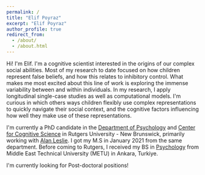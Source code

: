 ```yaml
---
permalink: /
title: "Elif Poyraz"
excerpt: "Elif Poyraz"
author_profile: true
redirect_from:
  - /about/
  - /about.html
---
```


Hi! I'm Elif. I'm a cognitive scientist interested in the origins of our complex social abilities. Most of my research to date focused on how children represent false beliefs, and how this relates to inhibitory control. What makes me most excited about this line of work is exploring the immense variability between and within individuals. In my research, I apply longitudinal single-case studies as well as computational models. I'm curious in which others ways children flexibly use complex representations to quickly navigate their social context, and the cognitive factors influencing how well they make use of these representations.

I'm currently a PhD candidate in the [Department of Psychology](https://psych.rutgers.edu/welcome) and [Center for Cognitive Science](https://ruccs.rutgers.edu/academics/undergraduate/about-cognitive-science) in Rutgers University - New Brunswick, primarily working with [Alan Leslie](https://psych.rutgers.edu/people/chair-v-cs/faculty-profile/124-alan-leslie). I got my M.S in January 2021 from the same department. Before coming to Rutgers, I received my BS in [Psychology](https://psy.metu.edu.tr) from Middle East Technical University (METU) in Ankara, Turkiye.

I'm currently looking for Post-doctoral positions!
